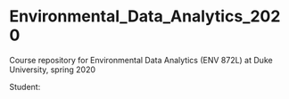 # Environmental_Data_Analytics_2020
Course repository for Environmental Data Analytics (ENV 872L) at Duke University, spring 2020

Student:
